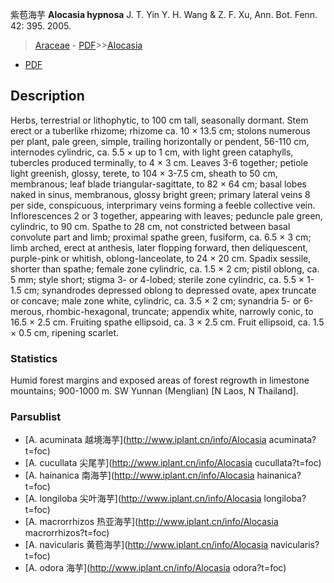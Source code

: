 紫苞海芋 **Alocasia hypnosa** J. T. Yin Y. H. Wang & Z. F. Xu, Ann. Bot. Fenn. 42: 395. 2005.

> [Araceae](http://www.iplant.cn/info/Araceae?t=foc) - [PDF](http://www.iplant.cn/foc/pdf/Araceae.pdf)>>[Alocasia](http://www.iplant.cn/info/Alocasia?t=foc)
 - [PDF](http://www.iplant.cn/foc/pdf/Alocasia.pdf)

## Description

Herbs, terrestrial or lithophytic, to 100 cm tall, seasonally dormant. Stem erect or a tuberlike rhizome; rhizome ca. 10 × 13.5 cm; stolons numerous per plant, pale green, simple, trailing horizontally or pendent, 56-110 cm, internodes cylindric, ca. 5.5 × up to 1 cm, with light green cataphylls, tubercles produced terminally, to 4 × 3 cm. Leaves 3-6 together; petiole light greenish, glossy, terete, to 104 × 3-7.5 cm, sheath to 50 cm, membranous; leaf blade triangular-sagittate, to 82 × 64 cm; basal lobes naked in sinus, membranous, glossy bright green; primary lateral veins 8 per side, conspicuous, interprimary veins forming a feeble collective vein. Inflorescences 2 or 3 together, appearing with leaves; peduncle pale green, cylindric, to 90 cm. Spathe to 28 cm, not constricted between basal convolute part and limb; proximal spathe green, fusiform, ca. 6.5 × 3 cm; limb arched, erect at anthesis, later flopping forward, then deliquescent, purple-pink or whitish, oblong-lanceolate, to 24 × 20 cm. Spadix sessile, shorter than spathe; female zone cylindric, ca. 1.5 × 2 cm; pistil oblong, ca. 5 mm; style short; stigma 3- or 4-lobed; sterile zone cylindric, ca. 5.5 × 1-1.5 cm; synandrodes depressed oblong to depressed ovate, apex truncate or concave; male zone white, cylindric, ca. 3.5 × 2 cm; synandria 5- or 6-merous, rhombic-hexagonal, truncate; appendix white, narrowly conic, to 16.5 × 2.5 cm. Fruiting spathe ellipsoid, ca. 3 × 2.5 cm. Fruit ellipsoid, ca. 1.5 × 0.5 cm, ripening scarlet.

### Statistics
Humid forest margins and exposed areas of forest regrowth in limestone mountains; 900-1000 m. SW Yunnan (Menglian) [N Laos, N Thailand].

### Parsublist

* [A.  acuminata  越境海芋](http://www.iplant.cn/info/Alocasia acuminata?t=foc)
* [A.  cucullata  尖尾芋](http://www.iplant.cn/info/Alocasia cucullata?t=foc)
* [A.  hainanica  南海芋](http://www.iplant.cn/info/Alocasia hainanica?t=foc)
* [A.  longiloba  尖叶海芋](http://www.iplant.cn/info/Alocasia longiloba?t=foc)
* [A.  macrorrhizos  热亚海芋](http://www.iplant.cn/info/Alocasia macrorrhizos?t=foc)
* [A.  navicularis  黄苞海芋](http://www.iplant.cn/info/Alocasia navicularis?t=foc)
* [A.  odora  海芋](http://www.iplant.cn/info/Alocasia odora?t=foc)
